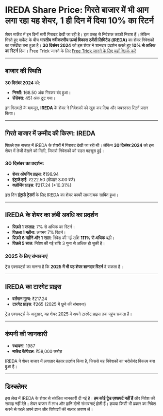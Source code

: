 # IREDA Share Price: गिरते बाजार में भी आग लगा रहा यह शेयर, 1 ही दिन में दिया 10% का रिटर्न

शेयर मार्केट में इन दिनों भारी गिरावट देखी जा रही है। इस वजह से निवेशक काफी निराश हैं। लेकिन गिरते हुए मार्केट के बीच **भारतीय नवीकरणीय ऊर्जा विकास एजेंसी लिमिटेड (IREDA)** का शेयर निवेशकों का पसंदीदा बना हुआ है। **30 दिसंबर 2024** को इस शेयर ने शानदार प्रदर्शन करते हुए **10% से अधिक का रिटर्न** दिया। Free Trick जानने के लिए [Free Trick जानने के लिए यहाँ क्लिक करें](http://www.infodash.in)

---

## बाजार की स्थिति
**30 दिसंबर 2024** को:
- **निफ्टी**: 168.50 अंक गिरकर बंद हुआ।
- **सेंसेक्स**: 451 अंक टूट गया।

इन गिरावटों के बावजूद, **IREDA** के शेयर ने निवेशकों को खुश कर दिया और जबरदस्त रिटर्न प्रदान किया।

---

## गिरते बाजार में उम्मीद की किरण: IREDA
पिछले एक सप्ताह में IREDA के शेयरों में गिरावट देखी जा रही थी। लेकिन **30 दिसंबर 2024** को इस शेयर में तेजी देखने को मिली, जिससे निवेशकों को राहत महसूस हुई।

### 30 दिसंबर का प्रदर्शन:
- **शेयर ओपनिंग प्राइस**: ₹196.94
- **इंट्राडे हाई**: ₹222.50 (दोपहर 3:00 बजे)
- **क्लोजिंग प्राइस**: ₹217.24 (+10.31%)

इस दिन **इंट्राडे ट्रेडर्स** के लिए IREDA का शेयर काफी लाभदायक साबित हुआ।

---

## IREDA के शेयर का लंबी अवधि का प्रदर्शन
- **पिछले 1 सप्ताह**: 7% से अधिक का रिटर्न।
- **पिछला 1 महीना**: लगभग 7% रिटर्न।
- **पिछले 6 महीने और 1 साल**: निवेश की गई राशि **111% से अधिक** बढ़ी।
- **पिछले 5 साल**: निवेश की गई राशि 3 गुना से अधिक हो चुकी है।

### 2025 के लिए संभावनाएं
ट्रेड एक्सपर्ट्स का मानना है कि **2025 में भी यह शेयर शानदार रिटर्न** दे सकता है।

---

## IREDA का टारगेट प्राइस
- **वर्तमान मूल्य**: ₹217.24
- **टारगेट प्राइस**: ₹265 (2025 में छूने की संभावना)

ट्रेड एक्सपर्ट्स के अनुसार, यह शेयर 2025 में अपने टारगेट प्राइस तक पहुंच सकता है।

---

## कंपनी की जानकारी
- **स्थापना**: 1987
- **मार्केट कैपिटल**: ₹58,000 करोड़

IREDA ने शेयर बाजार में लगातार बेहतर प्रदर्शन किया है, जिससे यह निवेशकों का भरोसेमंद विकल्प बना हुआ है।

---

## डिस्क्लेमर
इस लेख में IREDA के शेयर से संबंधित जानकारी दी गई है। **हम कोई ट्रेड एक्सपर्ट नहीं हैं** और निवेश की सलाह नहीं देते। शेयर बाजार में लाभ और हानि दोनों संभावनाएं होती हैं। कृपया किसी भी प्रकार का निवेश करने से पहले अपने ज्ञान और विशेषज्ञों की सलाह अवश्य लें।


